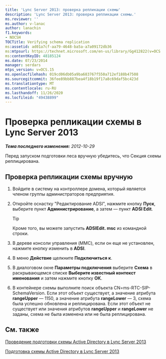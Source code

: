 ```yaml
---
title: 'Lync Server 2013: проверка репликации схемы'
description: 'Lync Server 2013: проверка репликации схемы.'
ms.reviewer: ''
ms.author: v-lanac
author: lanachin
f1.keywords:
- NOCSH
TOCTitle: Verifying schema replication
ms:assetid: ad01a7cf-aa79-4648-ba5a-a7a09172db36
ms:mtpsurl: https://technet.microsoft.com/en-us/library/Gg412822(v=OCS.15)
ms:contentKeyID: 48185124
ms.date: 07/23/2014
manager: serdars
mtps_version: v=OCS.15
ms.openlocfilehash: 019cd06db05a9ba683767f550a712ef188b47508
ms.sourcegitcommit: 36fee89bb887bea4f18b19f17a8c69daf5bc423d
ms.translationtype: MT
ms.contentlocale: ru-RU
ms.lasthandoff: 11/26/2020
ms.locfileid: "49438899"
---
```

# <a name="verifying-active-directory-schema-replication-in-lync-server-2013"></a>Проверка репликации схемы в Lync Server 2013

<div data-xmlns="http://www.w3.org/1999/xhtml">

<div class="topic" data-xmlns="http://www.w3.org/1999/xhtml" data-msxsl="urn:schemas-microsoft-com:xslt" data-cs="https://msdn.microsoft.com/">

<div data-asp="https://msdn2.microsoft.com/asp">



</div>

<div id="mainSection">

<div id="mainBody">

<span> </span>

_**Тема последнего изменения:** 2012-10-29_

Перед запуском подготовки леса вручную убедитесь, что Секция схемы реплицирована.

<div>

## <a name="to-manually-verify-schema-replication"></a>Проверка репликации схемы вручную

1.  Войдите в систему на контроллере домена, который является членом группы администраторов предприятия.

2.  Откройте оснастку "Редактирование ADSI", нажмите кнопку **Пуск**, выберите пункт **Администрирование**, а затем — пункт **ADSI Edit**.
    
    <div>
    

    > [!TIP]  
    > Кроме того, вы можете запустить <STRONG>ADSIEdit. msc</STRONG> из командной строки.

    
    </div>

3.  В дереве консоли управления (MMC), если он еще не установлен, нажмите кнопку изменить в **ADSI**.

4.  В меню **Действие** щелкните **Подключиться к**.

5.  В диалоговом окне **Параметры подключения** выберите **Схема** в раскрывающемся списке **Выберите известный контекст именования** и затем нажмите кнопку **ОК**.

6.  В контейнере схемы выполните поиск объекта CN=ms-RTC-SIP-SchemaVersion. Если этот объект существует, а значение атрибута **rangeUpper** — 1150, а значение атрибута **rangeLower** — 3, схема была успешно обновлена и реплицирована. Если этот объект не существует или значения атрибутов **rangeUpper** и **rangeLower** не заданы, схема не была изменена или не была реплицирована.

</div>

<div>

## <a name="see-also"></a>См. также


[Проведение подготовки схемы Active Directory в Lync Server 2013](lync-server-2013-running-schema-preparation.md)  


[Подготовка схемы Active Directory в Lync Server 2013](lync-server-2013-preparing-the-active-directory-schema.md)  
  

</div>

</div>

<span> </span>

</div>

</div>

</div>

